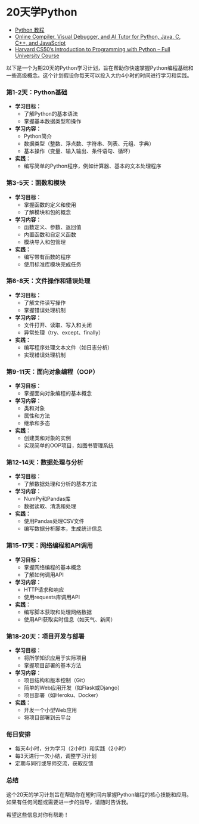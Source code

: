 # 20天学Python 
- [Python 教程](https://docs.python.org/zh-cn/3/tutorial/index.html)
- [Online Compiler, Visual Debugger, and AI Tutor for Python, Java, C, C++, and JavaScript](https://pythontutor.com/)
- [Harvard CS50’s Introduction to Programming with Python – Full University Course](https://www.youtube.com/watch?v=nLRL_NcnK-4)

以下是一个为期20天的Python学习计划，旨在帮助你快速掌握Python编程基础和一些高级概念。这个计划假设你每天可以投入大约4小时的时间进行学习和实践。

### 第1-2天：Python基础
- **学习目标：**
  - 了解Python的基本语法
  - 掌握基本数据类型和操作
- **学习内容：**
  - Python简介
  - 数据类型（整数、浮点数、字符串、列表、元组、字典）
  - 基本操作（变量、输入输出、条件语句、循环）
- **实践：**
  - 编写简单的Python程序，例如计算器、基本的文本处理程序

### 第3-5天：函数和模块
- **学习目标：**
  - 掌握函数的定义和使用
  - 了解模块和包的概念
- **学习内容：**
  - 函数定义、参数、返回值
  - 内置函数和自定义函数
  - 模块导入和包管理
- **实践：**
  - 编写带有函数的程序
  - 使用标准库模块完成任务

### 第6-8天：文件操作和错误处理
- **学习目标：**
  - 了解文件读写操作
  - 掌握错误处理机制
- **学习内容：**
  - 文件打开、读取、写入和关闭
  - 异常处理（try、except、finally）
- **实践：**
  - 编写程序处理文本文件（如日志分析）
  - 实现错误处理机制

### 第9-11天：面向对象编程（OOP）
- **学习目标：**
  - 掌握面向对象编程的基本概念
- **学习内容：**
  - 类和对象
  - 属性和方法
  - 继承和多态
- **实践：**
  - 创建类和对象的实例
  - 实现简单的OOP项目，如图书管理系统

### 第12-14天：数据处理与分析
- **学习目标：**
  - 了解数据处理和分析的基本方法
- **学习内容：**
  - NumPy和Pandas库
  - 数据读取、清洗和处理
- **实践：**
  - 使用Pandas处理CSV文件
  - 编写数据分析脚本，生成统计信息

### 第15-17天：网络编程和API调用
- **学习目标：**
  - 掌握网络编程的基本概念
  - 了解如何调用API
- **学习内容：**
  - HTTP请求和响应
  - 使用requests库调用API
- **实践：**
  - 编写脚本获取和处理网络数据
  - 使用API获取实时信息（如天气、新闻）

### 第18-20天：项目开发与部署
- **学习目标：**
  - 将所学知识应用于实际项目
  - 掌握项目部署的基本方法
- **学习内容：**
  - 项目结构和版本控制（Git）
  - 简单的Web应用开发（如Flask或Django）
  - 项目部署（如Heroku、Docker）
- **实践：**
  - 开发一个小型Web应用
  - 将项目部署到云平台

### 每日安排
- 每天4小时，分为学习（2小时）和实践（2小时）
- 每3天进行一次小结，调整学习计划
- 定期与同行或导师交流，获取反馈

### 总结
这个20天的学习计划旨在帮助你在短时间内掌握Python编程的核心技能和应用。如果有任何问题或需要进一步的指导，请随时告诉我。

希望这些信息对你有帮助！
